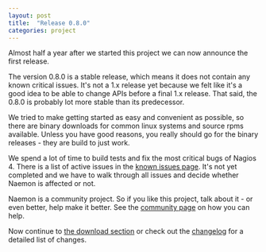 ```yaml
---
layout: post
title:  "Release 0.8.0"
categories: project
---
```


Almost half a year after we started this project we can now announce the first release.

The version 0.8.0 is a stable release, which means it does not contain any
known critical issues. It's not a 1.x release yet because we felt like it's a
good idea to be able to change APIs before a final 1.x release. That said, the
0.8.0 is probably lot more stable than its predecessor.

We tried to make getting started as easy and convenient as possible, so there are binary downloads
for common linux systems and source rpms available. Unless you have good reasons,
you really should go for the binary releases - they are build to just work.

We spend a lot of time to build tests and fix the most critical bugs of Nagios 4. There
is a list of active issues in the [known issues page](/documentation/usersguide/knownissues.html). It's not yet
completed and we have to walk through all issues and decide whether Naemon is affected
or not.

Naemon is a community project. So if you like this project, talk about it - or even better,
help make it better. See the [community page](/community) on how you can help.

Now continue to [the download section](/download) or check out the [changelog](/documentation/usersguide/whatsnew.html) for
a detailed list of changes.
